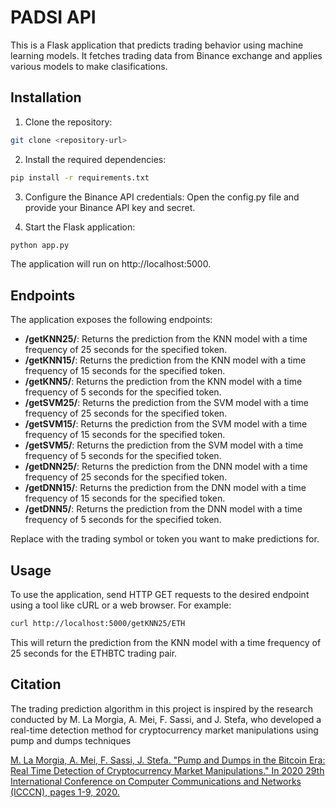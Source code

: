 # PADSI API
This is a Flask application that predicts trading behavior using machine learning models. It fetches trading data from Binance exchange and applies various models to make clasifications.

## Installation
1. Clone the repository:
```bash
git clone <repository-url>
```
2. Install the required dependencies:
```bash
pip install -r requirements.txt
```

3. Configure the Binance API credentials:
Open the config.py file and provide your Binance API key and secret.

4. Start the Flask application:

```bash
python app.py
```
The application will run on http://localhost:5000.

## Endpoints
The application exposes the following endpoints:

* **/getKNN25/<token>**: Returns the prediction from the KNN model with a time frequency of 25 seconds for the specified token.
* **/getKNN15/<token>**: Returns the prediction from the KNN model with a time frequency of 15 seconds for the specified token.
* **/getKNN5/<token>**: Returns the prediction from the KNN model with a time frequency of 5 seconds for the specified token.
* **/getSVM25/<token>**: Returns the prediction from the SVM model with a time frequency of 25 seconds for the specified token.
* **/getSVM15/<token>**: Returns the prediction from the SVM model with a time frequency of 15 seconds for the specified token.
* **/getSVM5/<token>**: Returns the prediction from the SVM model with a time frequency of 5 seconds for the specified token.
* **/getDNN25/<token>**: Returns the prediction from the DNN model with a time frequency of 25 seconds for the specified token.
* **/getDNN15/<token>**: Returns the prediction from the DNN model with a time frequency of 15 seconds for the specified token.
* **/getDNN5/<token>**: Returns the prediction from the DNN model with a time frequency of 5 seconds for the specified token.

Replace <token> with the trading symbol or token you want to make predictions for.

## Usage
To use the application, send HTTP GET requests to the desired endpoint using a tool like cURL or a web browser. For example:

```bash
curl http://localhost:5000/getKNN25/ETH
```
This will return the prediction from the KNN model with a time frequency of 25 seconds for the ETHBTC trading pair.

## Citation

The trading prediction algorithm in this project is inspired by the research conducted by M. La Morgia, A. Mei, F. Sassi, and J. Stefa, who developed a real-time detection method for cryptocurrency market manipulations using pump and dumps techniques 

[M. La Morgia, A. Mei, F. Sassi, J. Stefa. "Pump and Dumps in the Bitcoin Era: Real Time Detection of Cryptocurrency Market Manipulations." In 2020 29th International Conference on Computer Communications and Networks (ICCCN), pages 1-9, 2020.](https://doi.org/10.1109/ICCCN49398.2020.9209660)

